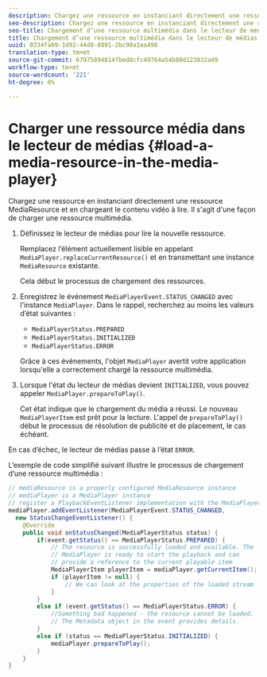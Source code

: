 ```yaml
---
description: Chargez une ressource en instanciant directement une ressource MediaResource et en chargeant le contenu vidéo à lire. Il s'agit d'une façon de charger une ressource multimédia.
seo-description: Chargez une ressource en instanciant directement une ressource MediaResource et en chargeant le contenu vidéo à lire. Il s'agit d'une façon de charger une ressource multimédia.
seo-title: Chargement d’une ressource multimédia dans le lecteur de médias
title: Chargement d’une ressource multimédia dans le lecteur de médias
uuid: 0334fa69-1d92-44d8-8891-2bc90a1ea498
translation-type: tm+mt
source-git-commit: 67975894814fbed8cfc49764a54b80d123032a49
workflow-type: tm+mt
source-wordcount: '221'
ht-degree: 0%

---
```



# Charger une ressource média dans le lecteur de médias {#load-a-media-resource-in-the-media-player}

Chargez une ressource en instanciant directement une ressource MediaResource et en chargeant le contenu vidéo à lire. Il s&#39;agit d&#39;une façon de charger une ressource multimédia.

1. Définissez le lecteur de médias pour lire la nouvelle ressource.

   Remplacez l’élément actuellement lisible en appelant `MediaPlayer.replaceCurrentResource()` et en transmettant une instance `MediaResource` existante.

   Cela début le processus de chargement des ressources.

1. Enregistrez le événement `MediaPlayerEvent.STATUS_CHANGED` avec l&#39;instance `MediaPlayer`. Dans le rappel, recherchez au moins les valeurs d’état suivantes :

   * `MediaPlayerStatus.PREPARED`
   * `MediaPlayerStatus.INITIALIZED`
   * `MediaPlayerStatus.ERROR`

   Grâce à ces événements, l&#39;objet `MediaPlayer` avertit votre application lorsqu&#39;elle a correctement chargé la ressource multimédia.
1. Lorsque l&#39;état du lecteur de médias devient `INITIALIZED`, vous pouvez appeler `MediaPlayer.prepareToPlay()`.

   Cet état indique que le chargement du média a réussi. Le nouveau `MediaPlayerItem` est prêt pour la lecture. L&#39;appel de `prepareToPlay()` début le processus de résolution de publicité et de placement, le cas échéant.

En cas d’échec, le lecteur de médias passe à l’état `ERROR`.

L’exemple de code simplifié suivant illustre le processus de chargement d’une ressource multimédia :

```java
// mediaResource is a properly configured MediaResource instance 
// mediaPlayer is a MediaPlayer instance 
// register a PlaybackEventListener implementation with the MediaPlayer instance 
mediaPlayer.addEventListener(MediaPlayerEvent.STATUS_CHANGED,  
  new StatusChangeEventListener() { 
    @Override 
    public void onStatusChanged(MediaPlayerStatus status) { 
        if(event.getStatus() == MediaPlayerStatus.PREPARED) { 
            // The resource is successfully loaded and available. The  
            // MediaPlayer is ready to start the playback and can 
            // provide a reference to the current playable item 
            MediaPlayerItem playerItem = mediaPlayer.getCurrentItem(); 
            if (playerItem != null) { 
                // We can look at the properties of the loaded stream 
            } 
        } 
        else if (event.getStatus() == MediaPlayerStatus.ERROR) { 
            //Something bad happened - the resource cannot be loaded. 
            // The Metadata object in the event provides details. 
        } 
        else if (status == MediaPlayerStatus.INITIALIZED) { 
            mediaPlayer.prepareToPlay(); 
        } 
    } 
} 
```
